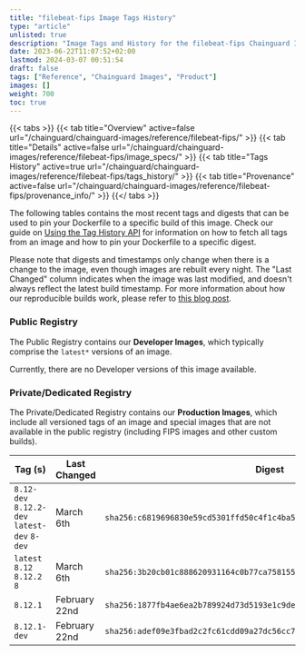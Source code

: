```yaml
---
title: "filebeat-fips Image Tags History"
type: "article"
unlisted: true
description: "Image Tags and History for the filebeat-fips Chainguard Image"
date: 2023-06-22T11:07:52+02:00
lastmod: 2024-03-07 00:51:54
draft: false
tags: ["Reference", "Chainguard Images", "Product"]
images: []
weight: 700
toc: true
---
```


{{< tabs >}}
{{< tab title="Overview" active=false url="/chainguard/chainguard-images/reference/filebeat-fips/" >}}
{{< tab title="Details" active=false url="/chainguard/chainguard-images/reference/filebeat-fips/image_specs/" >}}
{{< tab title="Tags History" active=true url="/chainguard/chainguard-images/reference/filebeat-fips/tags_history/" >}}
{{< tab title="Provenance" active=false url="/chainguard/chainguard-images/reference/filebeat-fips/provenance_info/" >}}
{{</ tabs >}}

The following tables contains the most recent tags and digests that can be used to pin your Dockerfile to a specific build of this image. Check our guide on [Using the Tag History API](/chainguard/chainguard-images/using-the-tag-history-api/) for information on how to fetch all tags from an image and how to pin your Dockerfile to a specific digest.

Please note that digests and timestamps only change when there is a change to the image, even though images are rebuilt every night. The "Last Changed" column indicates when the image was last modified, and doesn't always reflect the latest build timestamp. For more information about how our reproducible builds work, please refer to [this blog post](https://www.chainguard.dev/unchained/reproducing-chainguards-reproducible-image-builds).

### Public Registry
The Public Registry contains our **Developer Images**, which typically comprise the `latest*` versions of an image.

Currently, there are no Developer versions of this image available.

### Private/Dedicated Registry
The Private/Dedicated Registry contains our **Production Images**, which include all versioned tags of an image and special images that are not available in the public registry (including FIPS images and other custom builds).

| Tag (s)                                       | Last Changed  | Digest                                                                    |
|-----------------------------------------------|---------------|---------------------------------------------------------------------------|
|  `8.12-dev` `8.12.2-dev` `latest-dev` `8-dev` | March 6th     | `sha256:c6819696830e59cd5301ffd50c4f1c4ba598b820f8a0937f194d5318358af6da` |
|  `latest` `8.12` `8.12.2` `8`                 | March 6th     | `sha256:3b20cb01c888620931164c0b77ca758155b98ab518f24a961e691076896b639a` |
|  `8.12.1`                                     | February 22nd | `sha256:1877fb4ae6ea2b789924d73d5193e1c9dea50023e48dd8b5b09dddff7226aa20` |
|  `8.12.1-dev`                                 | February 22nd | `sha256:adef09e3fbad2c2fc61cdd09a27dc56cc747342dbe6faa0b8720700866e3e1da` |

